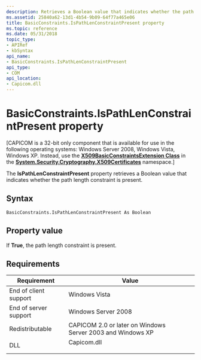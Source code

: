 ```yaml
---
description: Retrieves a Boolean value that indicates whether the path length constraint is present.
ms.assetid: 25840a62-13d1-4b54-9b09-64f77a465e06
title: BasicConstraints.IsPathLenConstraintPresent property
ms.topic: reference
ms.date: 05/31/2018
topic_type: 
- APIRef
- kbSyntax
api_name: 
- BasicConstraints.IsPathLenConstraintPresent
api_type: 
- COM
api_location: 
- Capicom.dll
---
```


# BasicConstraints.IsPathLenConstraintPresent property

\[CAPICOM is a 32-bit only component that is available for use in the following operating systems: Windows Server 2008, Windows Vista, Windows XP. Instead, use the [**X509BasicConstraintsExtension Class**](/dotnet/api/system.security.cryptography.x509certificates.x509basicconstraintsextension?view=netcore-3.1) in the [**System.Security.Cryptography.X509Certificates**](/previous-versions/windows/) namespace.\]

The **IsPathLenConstraintPresent** property retrieves a Boolean value that indicates whether the path length constraint is present.

## Syntax


```VB
BasicConstraints.IsPathLenConstraintPresent As Boolean
```



## Property value

If **True**, the path length constraint is present.

## Requirements



| Requirement | Value |
|----------------------------------|----------------------------------------------------------------------------------------|
| End of client support<br/> | Windows Vista<br/>                                                               |
| End of server support<br/> | Windows Server 2008<br/>                                                         |
| Redistributable<br/>       | CAPICOM 2.0 or later on Windows Server 2003 and Windows XP<br/>                  |
| DLL<br/>                   | <dl> <dt>Capicom.dll</dt> </dl> |



 

 
